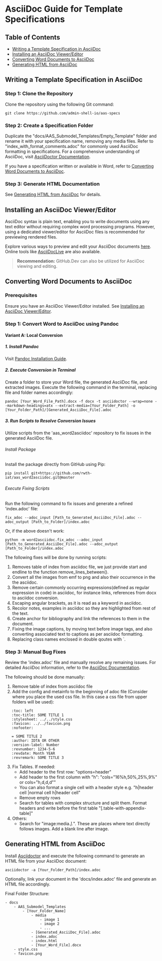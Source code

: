# AsciiDoc Guide for Template Specifications

## Table of Contents

- [Writing a Template Specification in AsciiDoc](#writing-a-template-specification-in-asciidoc)
- [Installing an AsciiDoc Viewer/Editor](#installing-an-asciidoc-viewereditor)
- [Converting Word Documents to AsciiDoc](#converting-word-documents-to-asciidoc)
- [Generating HTML from AsciiDoc](#generating-html-from-asciidoc)

## Writing a Template Specification in AsciiDoc

### Step 1: Clone the Repository

Clone the repository using the following Git command:

```shell
git clone https://github.com/admin-shell-io/aas-specs
```

### Step 2: Create a Specification Folder

Duplicate the "docs/AAS_Submodel_Templates/Empty_Template" folder and rename it with your specification name, removing
any media files. Refer to "index_with_format_comments.adoc" for commonly used AsciiDoc formatting in specifications. For
a comprehensive understanding of AsciiDoc,
visit [AsciiDoctor Documentation](https://docs.asciidoctor.org/asciidoc/latest/).

If you have a specification written or available in Word, refer
to [Converting Word Documents to AsciiDoc](#converting-word-documents-to-asciidoc).

### Step 3: Generate HTML Documentation

See [Generating HTML from AsciiDoc](#generating-html-from-asciidoc) for details.

## Installing an AsciiDoc Viewer/Editor

AsciiDoc syntax is plain text, enabling you to write documents using any text editor without requiring complex word
processing programs. However, using a dedicated viewer/editor for AsciiDoc files is recommended for previewing rendered
files.

Explore various ways to preview and edit your AsciiDoc
documents [here](https://docs.asciidoctor.org/asciidoctor/latest/tooling/). Online tools
like [AsciiDocLive](https://asciidoclive.com/edit/scratch/1) are also available.

> **Recommendation:** GitHub.Dev can also be utilized for AsciiDoc viewing and editing.

## Converting Word Documents to AsciiDoc

### Prerequisites

Ensure you have an AsciiDoc Viewer/Editor installed.
See [Installing an AsciiDoc Viewer/Editor](#installing-an-asciidoc-viewereditor).

### Step 1: Convert Word to AsciiDoc using Pandoc

#### Variant A: Local Conversion

##### 1. Install Pandoc

Visit [Pandoc Installation Guide](https://pandoc.org/installing.html).

##### 2. Execute Conversion in Terminal

Create a folder to store your Word file, the generated AsciiDoc file, and extracted images. Execute the following
command in the terminal, replacing file and folder names accordingly:

```shell
pandoc [Your_Word_File_Path].docx -f docx -t asciidoctor --wrap=none --markdown-headings=atx --extract-media=[Your_Folder_Path] -o [Your_Folder_Path]/[Generated_AsciiDoc_File].adoc
```

##### 3. Run Scripts to Resolve Conversion Issues

Utilize scripts from the 'aas_word2asciidoc' repository to fix issues in the generated AsciiDoc file.

###### Install Package

Install the package directly from GitHub using Pip:

```shell
pip install git+https://github.com/rwth-iat/aas_word2asciidoc.git@master
```

###### Execute Fixing Scripts

Run the following command to fix issues and generate a refined 'index.adoc' file:

```shell
fix_adoc --adoc_input [Path_to_Generated_AsciiDoc_File].adoc --adoc_output [Path_to_Folder]/index.adoc
```

Or, if the above doesn't work:

```shell
python -m word2asciidoc.fix_adoc --adoc_input [Path_to_Generated_AsciiDoc_File].adoc --adoc_output [Path_to_Folder]/index.adoc
```

The following fixes will be done by running scripts:

1. Removes table of index from asciidoc file, we just provide start and endline to the function remove_lines_between().
2. Convert all the images from emf to png and also their occurrence in the the asciidoc.
3. Remove certain commonly occurring expressions(defined as regular expression in code) in asciidoc, for instance links,
   references from docx to asciidoc conversion.
4. Escaping angular brackets, as it is read as a keyword in asciidoc.
5. Recolor notes, examples in asciidoc so they are highlighted from rest of the text.
6. Create anchor for bibliography and link the references to them in the document.
7. Fixing the image captions, by moving text before image tags, and also converting associated text to captions as per
   asciidoc formatting.
8. Replacing class names enclosed in double qoutes with `.

### Step 3: Manual Bug Fixes

Review the 'index.adoc' file and manually resolve any remaining issues. For detailed AsciiDoc information, refer to
the [AsciiDoc Documentation](https://docs.asciidoctor.org/asciidoc/latest/).

The following should be done manually:
1. Remove table of index from asciidoc file
2. Add the config and metainfo to the beginning of adoc file (Consider where you place the used css file. In this case a css file from upper folders will be used):
```
   :toc: left
   :toc-title: SOME TITLE 1
   :stylesheet: ../../style.css
   :favicon: ../../favicon.png
   :nofooter:
   
   = SOME TITLE 2
   :author: IDTA OR OTHER
   :version-label: Number
   :revnumber: 1234-5-6
   :revdate: Month YEAR
   :revremark: SOME TITLE 3
```
3. Fix Tables. If needed:
   - Add header to the first row: "options=header"
   - Add header to the first column with "h": "cols="16%h,50%,25%,9%" or cols="h,d,d,d""
   - You can also format a single cell with a header style e.g. "h|header cell |normal cell h|header cell"  
   - Remove empty rows
   - Search for tables with complex structure and split them. Format headers and write before the first table "[.table-with-appendix-table]"
4. Others:
   - Search for "image:media.*].*". These are places where text directly follows images. Add a blank line after image.


## Generating HTML from AsciiDoc

Install [Asciidoctor](https://docs.asciidoctor.org/asciidoctor/latest/install/windows/) and execute the following
command to generate an HTML file from your AsciiDoc document:

```shell
asciidoctor -a [Your_Folder_Path]/index.adoc
```

Optionally, link your document in the 'docs/index.adoc' file and generate an HTML file accordingly.

Final Folder Structure:

```
- docs
    - AAS_Submodel_Templates
        - [Your_Folder_Name]
            - media
                - image 1
                - image 2
                - ...
            - [Generated_AsciiDoc_File].adoc
            - index.adoc
            - index.html
            - [Your_Word_File].docx
    - style.css
    - favicon.png
```
